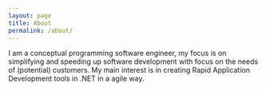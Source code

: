 ```yaml
---
layout: page
title: About
permalink: /about/
---
```


I am a conceptual programming software engineer, my focus is on simplifying and speeding up software development with focus on the needs of (potential) customers. My main interest is in creating Rapid Application Development tools in .NET in a agile way. 

